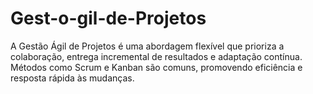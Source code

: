 # Gest-o-gil-de-Projetos
A Gestão Ágil de Projetos é uma abordagem flexível que prioriza a colaboração, entrega incremental de resultados e adaptação contínua. Métodos como Scrum e Kanban são comuns, promovendo eficiência e resposta rápida às mudanças.
